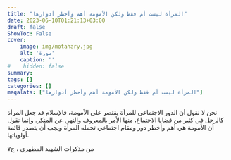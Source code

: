 ```yaml
---
title: "المرأة ليست أم فقط ولكن الأمومة أهم وأخطر أدوارها"
date: 2023-06-10T01:21:13+03:00
draft: false
ShowToc: False
cover:
    image: img/motahary.jpg
    alt: 'صورة'
    caption: ''
#    hidden: false
summary: 
tags: []
categories: []
maqalats: ["المرأة ليست أم فقط ولكن الأمومة أهم وأخطر أدوارها"]
---
```

نحن لا نقول أن الدور الاجتماعي للمرأة يقتصر على الأمومة، فالإسلام قد جعل المرأة كالرجل في كثير من قضايا الاجتماع، منها الأمر بالمعروف والنهي عن المنكر. وإنما نقول أن الأمومة هي أهم وأخطر دور ومقام اجتماعي تحمله المرأة ويجب أن يتصدر قائمة أولوياتها.

من مذكرات الشهيد المطهري ، ج٧